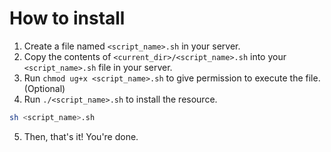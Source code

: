 # How to install

1. Create a file named `<script_name>.sh` in your server.
2. Copy the contents of `<current_dir>/<script_name>.sh` into your `<script_name>.sh` file in your server.
3. Run `chmod ug+x <script_name>.sh` to give permission to execute the file. (Optional)
4. Run `./<script_name>.sh` to install the resource.

```bash
sh <script_name>.sh
```

5. Then, that's it! You're done.
